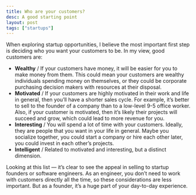 ```yaml
---
title: Who are your customers?
desc: A good starting point
layout: post
tags: ["startups"]
---
```


When exploring startup opportunities, I believe the most important first step is deciding who you want your customers to be. In my view, good customers are:

- **Wealthy** / If your customers have money, it will be easier for you to make money from them. This could mean your customers are wealthy individuals spending money on themselves, or they could be corporate purchasing decision makers with resources at their disposal.
- **Motivated** / If your customers are highly motivated in their work and life in general, then you’ll have a shorter sales cycle. For example, it’s better to sell to the founder of a company than to a low-level 9-5 office worker. Also, if your customer is motivated, then it’s likely their projects will succeed and grow, which could lead to more revenue for you.
- **Interesting** / You will spend a lot of time with your customers. Ideally, they are people that you want in your life in general. Maybe you socialize together, you could start a company or hire each other later, you could invest in each other’s projects.
- **Intelligent** / Related to motivated and interesting, but a distinct dimension.

Looking at this list — it’s clear to see the appeal in selling to startup founders or software engineers. As an engineer, you don’t need to work with customers directly all the time, so these considerations are less important. But as a founder, it’s a huge part of your day-to-day experience.
